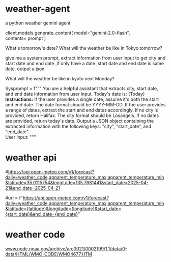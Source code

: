 # weather-agent
a python weather gemini agent

client.models.generate_content(
      model="gemini-2.0-flash",      
      contents= prompt )

What's tomorrow's date? What will the weather be like in Tokyo tomorrow?

give me a system prompt, extract information from user input to get city and start date and end date ,if only have a date ,start date and end date is same date. output a json

What will the weather be like in kyoto next Monday?



Sysprompt = f""" You are a helpful assistant that extracts city, start date, and end date information from user input. Today's date is: {Today} 
**Instructions:** 
If the user provides a single date, assume it's both the start and end date. The date format should be YYYY-MM-DD.
If the user provides a range of dates, extract the start and end dates accordingly. 
If no city is provided, return Halifax. The city format should be Losangels.
If no dates are provided, return today's date.
Output a JSON object containing the extracted information with the following keys: "city", "start_date", and "end_date".  
User input:
"""

# weather api
#https://api.open-meteo.com/v1/forecast?daily=weather_code,apparent_temperature_max,apparent_temperature_min&latitude=35.0115754&longitude=135.7681441&start_date=2025-04-21&end_date=2025-04-21

#url = f"https://api.open-meteo.com/v1/forecast?daily=weather_code,apparent_temperature_max,apparent_temperature_min&latitude={latitude}&longitude={longitude}&start_date={start_date}&end_date={end_date}"

# weather code
www.nodc.noaa.gov/archive/arc0021/0002199/1.1/data/0-data/HTML/WMO-CODE/WMO4677.HTM



